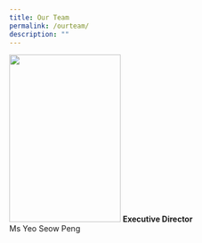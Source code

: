 ```yaml
---
title: Our Team
permalink: /ourteam/
description: ""
---
```

<img src="https://ik.imagekit.io/ikmedia/women-dress-2.jpg" 
width="200" 
height="300" />
**Executive Director**
<br>Ms Yeo Seow Peng
